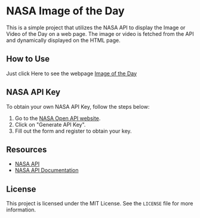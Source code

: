 # NASA Image of the Day

This is a simple project that utilizes the NASA API to display the Image or Video of the Day on a web page. The image or video is fetched from the API and dynamically displayed on the HTML page.

## How to Use

Just click Here to see the webpage [Image of the Day](https://denadaii.github.io/NASA-Image-of-the-day/)

## NASA API Key

To obtain your own NASA API Key, follow the steps below:

1. Go to the [NASA Open API website](https://api.nasa.gov/).
2. Click on "Generate API Key".
3. Fill out the form and register to obtain your key.

## Resources

- [NASA API](https://api.nasa.gov/planetary/apod)
- [NASA API Documentation](https://api.nasa.gov/)

## License

This project is licensed under the MIT License. See the `LICENSE` file for more information.
